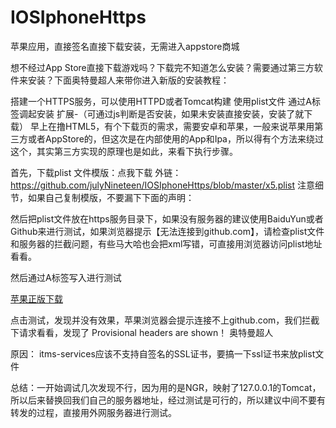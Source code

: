 # IOSIphoneHttps
苹果应用，直接签名直接下载安装，无需进入appstore商城

想不经过App Store直接下载游戏吗？下载完不知道怎么安装？需要通过第三方软件来安装？下面奥特曼超人来带你进入新版的安装教程：

搭建一个HTTPS服务，可以使用HTTPD或者Tomcat构建
使用plist文件
通过A标签调起安装
扩展-（可通过js判断是否安装，如果未安装直接安装，安装了就下载）
早上在撸HTML5，有个下载页的需求，需要安卓和苹果，一般来说苹果用第三方或者AppStore的，但这次是在内部使用的App和Ipa，所以得有个方法来绕过这个，其实第三方实现的原理也是如此，来看下执行步骤。

首先，下载plist 文件模版：点我下载
外链：https://github.com/julyNineteen/IOSIphoneHttps/blob/master/x5.plist
注意细节，如果自己复制模版，不要漏下下面的声明：
<!DOCTYPE plist PUBLIC "-//Apple//DTD PLIST 1.0//EN" "http://www.apple.com/DTDs/PropertyList-1.0.dtd">
 
 


然后把plist文件放在https服务目录下，如果没有服务器的建议使用BaiduYun或者Github来进行测试，如果浏览器提示【无法连接到github.com】，请检查plist文件和服务器的拦截问题，有些马大哈也会把xml写错，可直接用浏览器访问plist地址看看。

然后通过A标签写入进行测试

<a href="itms-services:///?action=download-manifest&url=https://github.com/sheep0704/IOSIphoneHttps/blob/master/x5.plist" class="button button-stripe">苹果正版下载</a>
 


点击测试，发现并没有效果，苹果浏览器会提示连接不上github.com，我们拦截下请求看看，发现了 Provisional headers are shown！ 
奥特曼超人

原因： itms-services应该不支持自签名的SSL证书，要搞一下ssl证书来放plist文件


总结：一开始调试几次发现不行，因为用的是NGR，映射了127.0.0.1的Tomcat，所以后来替换回我们自己的服务器地址，经过测试是可行的，所以建议中间不要有转发的过程，直接用外网服务器进行测试。 


